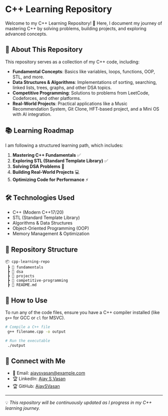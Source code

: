 
# C++ Learning Repository

Welcome to my C++ Learning Repository! 🚀 Here, I document my journey of mastering C++ by solving problems, building projects, and exploring advanced concepts.

## 📌 About This Repository
This repository serves as a collection of my C++ code, including:
- **Fundamental Concepts**: Basics like variables, loops, functions, OOP, STL, and more.
- **Data Structures & Algorithms**: Implementations of sorting, searching, linked lists, trees, graphs, and other DSA topics.
- **Competitive Programming**: Solutions to problems from LeetCode, Codeforces, and other platforms.
- **Real-World Projects**: Practical applications like a Music Recommendation System, Git Clone, HFT-based project, and a Mini OS with AI integration.

## 📚 Learning Roadmap
I am following a structured learning path, which includes:
1. **Mastering C++ Fundamentals** ✅
2. **Exploring STL (Standard Template Library)** ✅
3. **Solving DSA Problems** 🚀
4. **Building Real-World Projects** 💻
5. **Optimizing Code for Performance** ⚡

## 🛠️ Technologies Used
- C++ (Modern C++17/20)
- STL (Standard Template Library)
- Algorithms & Data Structures
- Object-Oriented Programming (OOP)
- Memory Management & Optimization

## 📂 Repository Structure
```
📦 cpp-learning-repo
 ┣ 📂 fundamentals
 ┣ 📂 dsa
 ┣ 📂 projects
 ┣ 📂 competitive-programming
 ┣ 📜 README.md
```

## 🚀 How to Use
To run any of the code files, ensure you have a C++ compiler installed (like `g++` for GCC or `cl` for MSVC).

```bash
# Compile a C++ file
 g++ filename.cpp -o output

# Run the executable
 ./output
```

## 🔗 Connect with Me
- 📧 Email: ajaysvasan@example.com
- 🏆 LinkedIn: [Ajay S Vasan](https://www.linkedin.com/in/ajaysvasan)
- 🏆 GitHub: [AjaySVasan](https://github.com/AjaySVasan)

---
💡 *This repository will be continuously updated as I progress in my C++ learning journey.*

